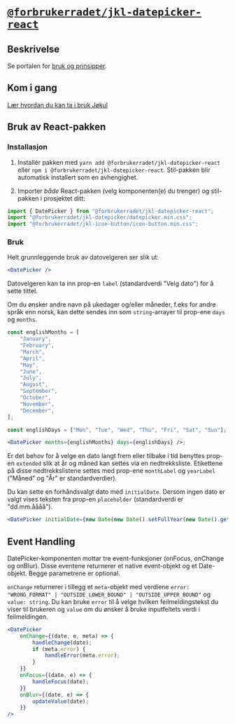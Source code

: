 # [`@forbrukerradet/jkl-datepicker-react`](https://jokul.fremtind.no/komponenter/datepicker)

## Beskrivelse

Se portalen for [bruk og prinsipper](https://jokul.fremtind.no/komponenter/datepicker).

## Kom i gang

[Lær hvordan du kan ta i bruk Jøkul](https://jokul.fremtind.no/developer/getting-started/)

## Bruk av React-pakken

### Installasjon

1. Installér pakken med `yarn add @forbrukerradet/jkl-datepicker-react` eller `npm i @forbrukerradet/jkl-datepicker-react`. Stil-pakken blir automatisk installert som en avhengighet.

2. Importer _både_ React-pakken (velg komponenten(e) du trenger) og stil-pakken i prosjektet ditt:

```js
import { DatePicker } from "@forbrukerradet/jkl-datepicker-react";
import "@forbrukerradet/jkl-datepicker/datepicker.min.css";
import "@forbrukerradet/jkl-icon-button/icon-button.min.css";
```

### Bruk

Helt grunnleggende bruk av datovelgeren ser slik ut:

```jsx
<DatePicker />
```

Datovelgeren kan ta inn prop-en `label` (standardverdi "Velg dato") for å sette tittel.

Om du ønsker andre navn på ukedager og/eller måneder, f.eks for andre språk enn norsk, kan dette sendes inn som `string`-arrayer til prop-ene `days` og `months`.

```jsx
const englishMonths = [
    "January",
    "February",
    "March",
    "April",
    "May",
    "June",
    "July",
    "August",
    "September",
    "October",
    "November",
    "December",
];

const englishDays = ["Mon", "Tue", "Wed", "Thu", "Fri", "Sat", "Sun"];

<DatePicker months={englishMonths} days={englishDays} />;
```

Er det behov for å velge en dato langt frem eller tilbake i tid benyttes prop-en `extended` slik at år og måned kan settes via en nedtrekksliste. Etikettene på disse nedtrekkslistene settes med prop-ene `monthLabel` og `yearLabel` ("Måned" og "År" er standardverdier).

Du kan sette en forhåndsvalgt dato med `initialDate`. Dersom ingen dato er valgt vises teksten fra prop-en `placeholder` (standardverdi er "dd.mm.åååå").

```jsx
<DatePicker initialDate={new Date(new Date().setFullYear(new Date().getFullYear() + 1))} />
```

## Event Handling

DatePicker-komponenten mottar tre event-funksjoner (onFocus, onChange og onBlur). Disse eventene returnerer et native event-objekt og et Date-objekt. Begge parametrene er optional.

`onChange` returnerer i tillegg et `meta`-objekt med verdiene `error: "WRONG_FORMAT" | "OUTSIDE_LOWER_BOUND" | "OUTSIDE_UPPER_BOUND"` og `value: string`. Du kan bruke `error` til å velge hvilken feilmeldingstekst du viser til brukeren og `value` om du ønsker å bruke inputfeltets verdi i feilmeldingen.

```jsx
<DatePicker
    onChange={(date, e, meta) => {
        handleChange(date);
        if (meta.error) {
            handleError(meta.error);
        }
    }}
    onFocus={(date, e) => {
        handleFocus(date);
    }}
    onBlur={(date, e) => {
        updateValue(date);
    }}
/>
```
